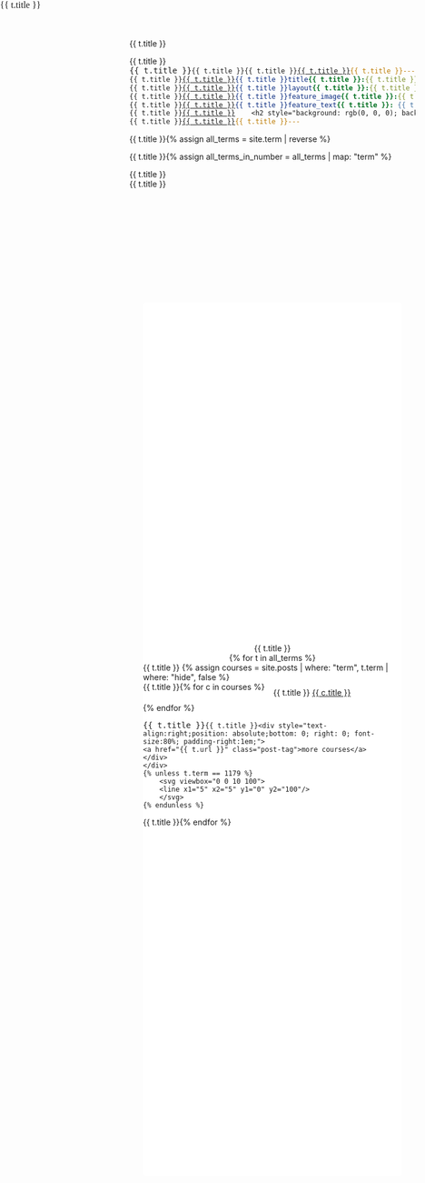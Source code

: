 ```yaml
---
title: Term
layout: default
feature_image: "/assets/backpic/piano.jpg"
feature_text: |
    <h2 style="background: rgb(0, 0, 0); background: rgba(0, 0, 0, 0.5); color: white; padding: 10px;">Sort by terms</h2>
---
```

{% assign all_terms = site.term | reverse %}

{% assign all_terms_in_number = all_terms | map: "term" %}
<style>

    {% for n in all_terms_in_number %}.contner__{{ n }}:before, {% endfor %}
    .contner__sources:before,
    .contner__build:before,
    .contner__deploy:before {
      position: absolute;
      left: 0;
      bottom: 100%;
      color: #fff;
      background: #ffb238;
      font-size: 0.9rem;
      padding: 0.25rem 0.75rem;
      border-radius: 2.5px;
    }
    .card,
    .contner__sources div,
    .contner__build div {
      line-height: 2;
      background: #fff;
      padding: 1.2rem 1rem;
      border-radius: 4px;
      box-shadow: 0 2px 10px #e6e6e6;
    }

    .contner {
      margin: 5vh 2.5vw;
      padding: 15vh 0;
      background: #fff;
      border-radius: 5px;
      display: flex;
      flex-direction: column;
      align-items: center;
    }
    .contner svg {
      height: 5rem;
    }
    .contner svg line {
      stroke: #5f39dd;
      stroke-width: 3px;
      stroke-linecap: round;
      stroke-dasharray: 2px 20px;
      animation: animateline 5s linear both infinite;
    }

    /*.contner__sources {
      display: flex;
      border-radius: 8px;
      padding: 1.5rem;
      background: #f9f9f9;
      position: relative;
    }
    .contner__sources:before {
      content: 'data sources';
    }
    .contner__sources div {
      text-align: left;
      margin: 0 1rem;
    }
    .contner__build {
      padding: 10vh 10vw;
      border-radius: 8px;
      background: #f9f9f9;
      position: relative;
    }
    .contner__build:before {
      content: 'build';
    }
    .contner__build div {
      margin: 2rem 0;
    }
    .contner__build div svg {
      width: 4rem;
      height: auto;
      fill: #5f39dd;
    }*/

    {% for n in all_terms_in_number %}.contner__{{ n }}, {% endfor %}
    .contner__deploy {
      width: 100%;
      background: #f9f9f9;
      padding: 1.5rem;
      border-radius: 8px;
      position: relative;
    }
    .contner__deploy:before {
      content: 'deploy';
    }
    {% for t in all_terms %}
    .contner__{{ t.term }}:before {
      content: '{{ t.title }}';
    }
    {% endfor %}

    @media (max-width: 700px) {
      .contner__sources {
        flex-direction: column;
      }
      .contner__sources div {
        margin: 1rem 0;
      }
    }
    @-moz-keyframes animateline {
      from {
        stroke-dashoffset: 0;
      }
      to {
        stroke-dashoffset: -5rem;
      }
    }
    @-webkit-keyframes animateline {
      from {
        stroke-dashoffset: 0;
      }
      to {
        stroke-dashoffset: -5rem;
      }
    }
    @-o-keyframes animateline {
      from {
        stroke-dashoffset: 0;
      }
      to {
        stroke-dashoffset: -5rem;
      }
    }
    @keyframes animateline {
      from {
        stroke-dashoffset: 0;
      }
      to {
        stroke-dashoffset: -5rem;
      }
    }


    .search-container {
      display: flex;
      flex-wrap: wrap;
      /*max-width: 900px;*/
    }

    .search-item {
      padding: 5px 10px;
      /*border: 1px solid grey;*/
      margin: 5px;
      width: 150px;
      flex-basis: 180px;
      flex-grow: initial;
    }

    /*
      You want a simple and fancy tooltip?
      Just copy all [data-tooltip] blocks:
    */
    [data-tooltip] {
      position: relative;
      z-index: 10;
    }

    /* Positioning and visibility settings of the tooltip */
    [data-tooltip]:before,
    [data-tooltip]:after {
      position: absolute;
      visibility: hidden;
      opacity: 0;
      left: 50%;
      bottom: calc(100% + 5px);
      pointer-events: none;
      transition: 0.2s;
      will-change: transform;
    }

    /* The actual tooltip with a dynamic width */
    [data-tooltip]:before {
      content: attr(data-tooltip);
      padding: 10px 18px;
      min-width: 50px;
      max-width: 300px;
      width: max-content;
      width: -moz-max-content;
      border-radius: 6px;
      font-size: 14px;
    /*   font-size: 0.73rem; */
      background-color: rgba(59, 72, 80, 0.9);
      background-image: linear-gradient(30deg,
        rgba(59, 72, 80, 0.44),
        rgba(59, 68, 75, 0.44),
        rgba(60, 82, 88, 0.44));
      box-shadow: 0px 0px 24px rgba(0, 0, 0, 0.2);
      color: #fff;
      text-align: center;
      white-space: pre-wrap;
      transform: translate(-50%, -5px) scale(0.5);
    }

    /* Tooltip arrow */
    [data-tooltip]:after {
      content: '';
      border-style: solid;
      border-width: 5px 5px 0px 5px;
      border-color: rgba(55, 64, 70, 0.9) transparent transparent transparent;
      transition-duration: 0s; /* If the mouse leaves the element,
                                  the transition effects for the
                                  tooltip arrow are "turned off" */
      transform-origin: top;   /* Orientation setting for the
                                  slide-down effect */
      transform: translateX(-50%) scaleY(0);
    }

    /* Tooltip becomes visible at hover */
    [data-tooltip]:hover:before,
    [data-tooltip]:hover:after {
      visibility: visible;
      opacity: 1;
    }
    /* Scales from 0.5 to 1 -> grow effect */
    [data-tooltip]:hover:before {
      transition-delay: 0.3s;
      transform: translate(-50%, -5px) scale(1);
    }
    /* Slide down effect only on mouseenter (NOT on mouseleave) */
    [data-tooltip]:hover:after {
      transition-delay: 0.5s; /* Starting after the grow effect */
      transition-duration: 0.2s;
      transform: translateX(-50%) scaleY(1);
    }
    /*
      That's it.
    */






    /*
      If you want some adjustability
      here are some orientation settings you can use:
    */

    /* LEFT */
    /* Tooltip + arrow */
    [data-tooltip-location="left"]:before,
    [data-tooltip-location="left"]:after {
      left: auto;
      right: calc(100% + 5px);
      bottom: 50%;
    }

    /* Tooltip */
    [data-tooltip-location="left"]:before {
      transform: translate(-5px, 50%) scale(0.5);
    }
    [data-tooltip-location="left"]:hover:before {
      transform: translate(-5px, 50%) scale(1);
    }

    /* Arrow */
    [data-tooltip-location="left"]:after {
      border-width: 5px 0px 5px 5px;
      border-color: transparent transparent transparent rgba(55, 64, 70, 0.9);
      transform-origin: left;
      transform: translateY(50%) scaleX(0);
    }
    [data-tooltip-location="left"]:hover:after {
      transform: translateY(50%) scaleX(1);
    }



    /* RIGHT */
    [data-tooltip-location="right"]:before,
    [data-tooltip-location="right"]:after {
      left: calc(100% + 5px);
      bottom: 50%;
    }

    [data-tooltip-location="right"]:before {
      transform: translate(5px, 50%) scale(0.5);
    }
    [data-tooltip-location="right"]:hover:before {
      transform: translate(5px, 50%) scale(1);
    }

    [data-tooltip-location="right"]:after {
      border-width: 5px 5px 5px 0px;
      border-color: transparent rgba(55, 64, 70, 0.9) transparent transparent;
      transform-origin: right;
      transform: translateY(50%) scaleX(0);
    }
    [data-tooltip-location="right"]:hover:after {
      transform: translateY(50%) scaleX(1);
    }



    /* BOTTOM */
    [data-tooltip-location="bottom"]:before,
    [data-tooltip-location="bottom"]:after {
      top: calc(100% + 5px);
      bottom: auto;
    }

    [data-tooltip-location="bottom"]:before {
      transform: translate(-50%, 5px) scale(0.5);
    }
    [data-tooltip-location="bottom"]:hover:before {
      transform: translate(-50%, 5px) scale(1);
    }

    [data-tooltip-location="bottom"]:after {
      border-width: 0px 5px 5px 5px;
      border-color: transparent transparent rgba(55, 64, 70, 0.9) transparent;
      transform-origin: bottom;
    }


</style>

<main class="main container">
    <div class="content">
<section class="contner">
{% for t in all_terms %}
    <div class="contner__{{ t.term }}">
    {% assign courses = site.posts | where: "term", t.term | where: "hide", false %}
    <div class="search-container">
    {% for c in courses %}
        <div class="label label--category search-item tooltip">
        <a href="{{ c.url }}" class="post-tag"  data-tooltip="{{ c.feature_text | split: '|' | last | strip_html }}"
       data-tooltip-location="right">{{ c.title }}</a>
        </div>
    {% endfor %}
    </div>

    <div style="text-align:right;position: absolute;bottom: 0; right: 0; font-size:80%; padding-right:1em;">
    <a href="{{ t.url }}" class="post-tag">more courses</a>
    </div>
    </div>
    {% unless t.term == 1179 %}
        <svg viewbox="0 0 10 100">
        <line x1="5" x2="5" y1="0" y2="100"/>
        </svg>
    {% endunless %}
{% endfor %}
</section>
</div>
</main>
